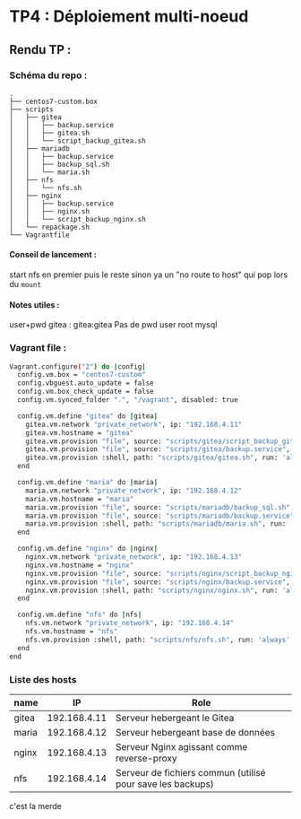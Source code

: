 # TP4 : Déploiement multi-noeud

## Rendu TP : 

### Schéma du repo : 

```
.
├── centos7-custom.box
├── scripts
│   ├── gitea
│   │   ├── backup.service
│   │   ├── gitea.sh
│   │   └── script_backup_gitea.sh
│   ├── mariadb
│   │   ├── backup.service
│   │   ├── backup_sql.sh
│   │   └── maria.sh
│   ├── nfs
│   │   └── nfs.sh
│   ├── nginx
│   │   ├── backup.service
│   │   ├── nginx.sh
│   │   └── script_backup_nginx.sh
│   └── repackage.sh
└── Vagrantfile
```


#### Conseil de lancement : 

start nfs en premier puis le reste sinon ya un "no route to host" qui pop lors du `mount`

#### Notes utiles : 

user+pwd gitea : gitea:gitea
Pas de pwd user root mysql

### Vagrant file : 

```bash
Vagrant.configure("2") do |config|
  config.vm.box = "centos7-custom"
  config.vbguest.auto_update = false
  config.vm.box_check_update = false 
  config.vm.synced_folder ".", "/vagrant", disabled: true

  config.vm.define "gitea" do |gitea|
    gitea.vm.network "private_network", ip: "192.168.4.11"
    gitea.vm.hostname = "gitea"
    gitea.vm.provision "file", source: "scripts/gitea/script_backup_gitea.sh", destination: "/tmp/script_backup_gitea.sh"
    gitea.vm.provision "file", source: "scripts/gitea/backup.service", destination: "/tmp/backup.service"
    gitea.vm.provision :shell, path: "scripts/gitea/gitea.sh", run: 'always'
  end

  config.vm.define "maria" do |maria|
    maria.vm.network "private_network", ip: "192.168.4.12"
    maria.vm.hostname = "maria"
    maria.vm.provision "file", source: "scripts/mariadb/backup_sql.sh", destination: "/tmp/backup_sql.sh"
    maria.vm.provision "file", source: "scripts/mariadb/backup.service", destination: "/tmp/backup.service"
    maria.vm.provision :shell, path: "scripts/mariadb/maria.sh", run: 'always'
  end

  config.vm.define "nginx" do |nginx|
    nginx.vm.network "private_network", ip: "192.168.4.13"
    nginx.vm.hostname = "nginx"
    nginx.vm.provision "file", source: "scripts/nginx/script_backup_nginx.sh", destination: "/tmp/script_backup_nginx.sh"
    nginx.vm.provision "file", source: "scripts/nginx/backup.service", destination: "/tmp/backup.service"
    nginx.vm.provision :shell, path: "scripts/nginx/nginx.sh", run: 'always'
  end

  config.vm.define "nfs" do |nfs|
    nfs.vm.network "private_network", ip: "192.168.4.14"
    nfs.vm.hostname = "nfs"
    nfs.vm.provision :shell, path: "scripts/nfs/nfs.sh", run: 'always'
  end
end
```

### Liste des hosts

| name | IP   | Role |
| ---- | ---- | ---- |
| gitea|192.168.4.11|Serveur hebergeant le Gitea|
| maria|192.168.4.12|Serveur hebergeant  base de données|
| nginx|192.168.4.13|Serveur Nginx agissant comme reverse-proxy|
| nfs|192.168.4.14|Serveur de fichiers commun (utilisé pour save les backups)|

c'est la merde